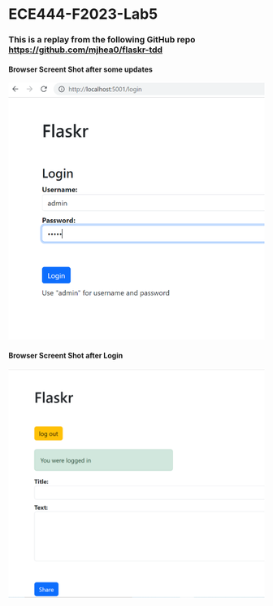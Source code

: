 # ECE444-F2023-Lab5
### This is a replay from the following GitHub repo https://github.com/mjhea0/flaskr-tdd

#### Browser Screent Shot after some updates
![user login.PNG](screenshots%2Fuser%20login.PNG)

#### Browser Screent Shot after Login
![afterlogin.PNG](screenshots%2Fafterlogin.PNG)